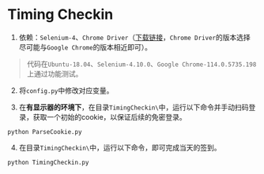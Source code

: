 # Timing Checkin


1. 依赖：`Selenium-4`、`Chrome Driver`（[下载链接](https://chromedriver.chromium.org/downloads)，`Chrome Driver`的版本选择尽可能与`Google Chrome`的版本相近即可）。
> 代码在`Ubuntu-18.04`、`Selenium-4.10.0`、`Google Chrome-114.0.5735.198`上通过功能测试。

2. 将`config.py`中修改对应变量。

3. 在**有显示器的环境下**，在目录`TimingCheckin\`中，运行以下命令并手动扫码登录，获取一个初始的cookie，以保证后续的免密登录。
```
python ParseCookie.py
```

4. 在目录`TimingCheckin\`中，运行以下命令，即可完成当天的签到。
```
python TimingCheckin.py
```